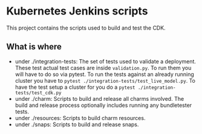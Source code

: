 # Kubernetes Jenkins scripts

This project contains the scripts used to build and test the CDK.

## What is where

 - under ./integration-tests: The set of tests used to validate a deployment.
   These test actual test cases are inside `validation.py`. To run them you
   will have to do so via pytest. To run the tests against an already running
   cluster you have to `pytest ./integration-tests/test_live_model.py`.
   To have the test setup a cluster for you do a `pytest ./integration-tests/test_cdk.py`  
 - under ./charm: Scripts to build and release all charms involved.
   The build and release process optionally includes running any
   bundletester tests.
 - under ./resources: Scripts to build charm resources.
 - under ./snaps: Scripts to build and release snaps.
